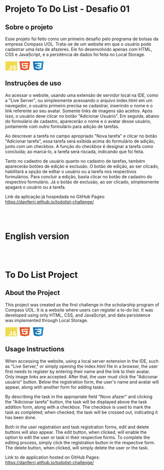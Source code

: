# Projeto To Do List - Desafio 01

## Sobre o projeto

Esse projeto foi feito como um primeiro desafio pelo programa de bolsas da empresa Compass UOL. Trata-se de um website em que o usuário pode cadastrar uma lista de afazeres. Ele foi desenvolvido apenas com HTML, CSS e JavaScript, e a persitência de dados foi feita no Local Storage.
<br>
<div style="display: inline_block">  
  <img align="center" alt="Dan-Js" height="30" width="40" src="https://raw.githubusercontent.com/devicons/devicon/master/icons/javascript/javascript-plain.svg"> 
  <img align="center" alt="Dan-HTML" height="30" width="40" src="https://raw.githubusercontent.com/devicons/devicon/master/icons/html5/html5-original.svg">
  <img align="center" alt="Dan-CSS" height="30" width="40" src="https://raw.githubusercontent.com/devicons/devicon/master/icons/css3/css3-original.svg">  
</div>

## Instruções de uso

Ao acessar o website, usando uma extensão de servidor local na IDE, como a "Live Server", ou simplesmente acessando o arquivo index.html em um navegador, o usuário primeiro precisa se cadastrar, inserindo o nome e o link referente ao seu avatar. Somente links de imagens são aceitos. Após isso, o usuário deve clicar no botão "Adicionar Usuário". Em seguida, abaixo do formulário de cadastro, aparecerão o nome e o avatar desse usuário, juntamente com outro formulário para adição de tarefas.

Ao descrever a tarefa no campo apropriado "Nova tarefa" e clicar no botão "Adicionar tarefa", essa tarefa será exibida acima do formulário de adição, junto com um checkbox. A função do checkbox é designar a tarefa como concluída; ao marcá-lo, a tarefa será riscada, indicando que foi feita.

Tanto no cadastro de usuário quanto no cadastro de tarefas, também aparecerão botões de edição e exclusão. O botão de edição, ao ser clicado, habilitará a opção de editar o usuário ou a tarefa nos respectivos formulários. Para concluir a edição, basta clicar no botão de cadastro do respectivo formulário. Já o botão de exclusão, ao ser clicado, simplesmente apagará o usuário ou a tarefa.

Link da aplicação já hospedada no GitHub Pages: https://danferri.github.io/todolist-challenge/

<br>
<br>

<h1></h1> 
<h1>English version</h1>
 
<br>
<br>

# To Do List Project

## About the Project

This project was created as the first challenge in the scholarship program of Compass UOL. It is a website where users can register a to-do list. It was developed using only HTML, CSS, and JavaScript, and data persistence was implemented through Local Storage.
<br>
<div style="display: inline_block">  
  <img align="center" alt="Dan-Js" height="30" width="40" src="https://raw.githubusercontent.com/devicons/devicon/master/icons/javascript/javascript-plain.svg"> 
  <img align="center" alt="Dan-HTML" height="30" width="40" src="https://raw.githubusercontent.com/devicons/devicon/master/icons/html5/html5-original.svg">
  <img align="center" alt="Dan-CSS" height="30" width="40" src="https://raw.githubusercontent.com/devicons/devicon/master/icons/css3/css3-original.svg">  
</div>

## Usage Instructions

When accessing the website, using a local server extension in the IDE, such as "Live Server," or simply opening the index.html file in a browser, the user first needs to register by entering their name and the link to their avatar. Only image links are accepted. After that, the user must click the "Adicionar usuário" button. Below the registration form, the user's name and avatar will appear, along with another form for adding tasks.

By describing the task in the appropriate field "Novo afazer" and clicking the "Adicionar tarefa" button, the task will be displayed above the task addition form, along with a checkbox. The checkbox is used to mark the task as completed; when checked, the task will be crossed out, indicating it has been done.

Both in the user registration and task registration forms, edit and delete buttons will also appear. The edit button, when clicked, will enable the option to edit the user or task in their respective forms. To complete the editing process, simply click the registration button in the respective form. The delete button, when clicked, will simply delete the user or the task.

Link to de application hosted on GitHub Pages: https://danferri.github.io/todolist-challenge/

<br>

